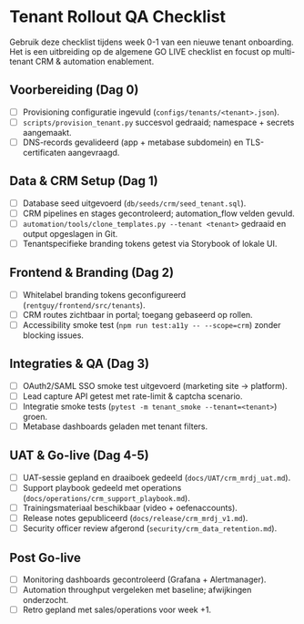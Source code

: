 # Tenant Rollout QA Checklist

Gebruik deze checklist tijdens week 0-1 van een nieuwe tenant onboarding. Het
is een uitbreiding op de algemene GO LIVE checklist en focust op multi-tenant
CRM & automation enablement.

## Voorbereiding (Dag 0)
- [ ] Provisioning configuratie ingevuld (`configs/tenants/<tenant>.json`).
- [ ] `scripts/provision_tenant.py` succesvol gedraaid; namespace + secrets
      aangemaakt.
- [ ] DNS-records gevalideerd (app + metabase subdomein) en TLS-certificaten
      aangevraagd.

## Data & CRM Setup (Dag 1)
- [ ] Database seed uitgevoerd (`db/seeds/crm/seed_tenant.sql`).
- [ ] CRM pipelines en stages gecontroleerd; automation_flow velden gevuld.
- [ ] `automation/tools/clone_templates.py --tenant <tenant>` gedraaid en output
      opgeslagen in Git.
- [ ] Tenantspecifieke branding tokens getest via Storybook of lokale UI.

## Frontend & Branding (Dag 2)
- [ ] Whitelabel branding tokens geconfigureerd (`rentguy/frontend/src/tenants`).
- [ ] CRM routes zichtbaar in portal; toegang gebaseerd op rollen.
- [ ] Accessibility smoke test (`npm run test:a11y -- --scope=crm`) zonder
      blocking issues.

## Integraties & QA (Dag 3)
- [ ] OAuth2/SAML SSO smoke test uitgevoerd (marketing site → platform).
- [ ] Lead capture API getest met rate-limit & captcha scenario.
- [ ] Integratie smoke tests (`pytest -m tenant_smoke --tenant=<tenant>`) groen.
- [ ] Metabase dashboards geladen met tenant filters.

## UAT & Go-live (Dag 4-5)
- [ ] UAT-sessie gepland en draaiboek gedeeld (`docs/UAT/crm_mrdj_uat.md`).
- [ ] Support playbook gedeeld met operations (`docs/operations/crm_support_playbook.md`).
- [ ] Trainingsmateriaal beschikbaar (video + oefenaccounts).
- [ ] Release notes gepubliceerd (`docs/release/crm_mrdj_v1.md`).
- [ ] Security officer review afgerond (`security/crm_data_retention.md`).

## Post Go-live
- [ ] Monitoring dashboards gecontroleerd (Grafana + Alertmanager).
- [ ] Automation throughput vergeleken met baseline; afwijkingen onderzocht.
- [ ] Retro gepland met sales/operations voor week +1.
